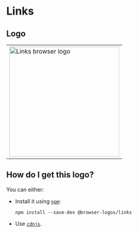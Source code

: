 # Links

## Logo

<table>
    <tr height=300>
        <td>
            <a href="https://github.com/alrra/browser-logos/tree/5d0285220342d347dce5db1767668584de912a75/src/archive/links">
                <img width=290 src="https://raw.githubusercontent.com/alrra/browser-logos/5d0285220342d347dce5db1767668584de912a75/src/archive/links/links_512x512.png" alt="Links browser logo">
            </a>
        </td>
    </tr>
</table>

## How do I get this logo?

You can either:

* Install it using [`npm`][npm]:

  `npm install --save-dev @browser-logos/links`

* Use [`cdnjs`][cdnjs].

<!-- Link labels: -->

[cdnjs]: https://cdnjs.com/libraries/browser-logos
[npm]: https://www.npmjs.com/
